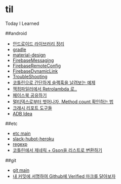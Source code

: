 # til
Today I Learned

##android
- [안드로이드 라이브러리 정리](./android/Android-Library.md) 
- [gradle](./android/gradle.md)
- [material-design](./android/material-design.md)
- [FirebaseMessaging](./android/firebase-messaging.md)
- [FirebaseRemoteConfig](./android/firebase-remote-config.md)
- [FirebaseDynamicLink](./android/firebase-dynamic-link.md)
- [TroubleShooting](./android/trouble-shooting.md)
- [코틀린으로 간단하게 슬랙훅을 날려보는 예제](./android/kotlin-slackhook-example.md)
- [잭컴파일러에서 Retrolambda 로..](./android/change-jacknjill-to-retrolambda.md)
- [페이스북 공유하기](./android/share.md)
- [멀티덱스로부터 벗어나자, Method count 확인하는 법](./android/dexcount.md)
- [크래시 리포트 도구들](./android/crash-reports.md)
- [ADB Idea](./android/adb-idea.md)
 
##etc
- [etc main](./etc)
- [slack-hubot-heroku](./etc/slack-hubot-heroku.md)
- [regexp](./etc/regexp.md)
- [코틀린에서 제네릭 + Gson을 리스트로 변환하기](./etc/generic-n-gson-to-list.md)

##git
- [git main](./git) 
- [내 커밋에 서명하여 Github에 Verified 마크를 달아보자](./git/generating-a-gpg-key.md) 